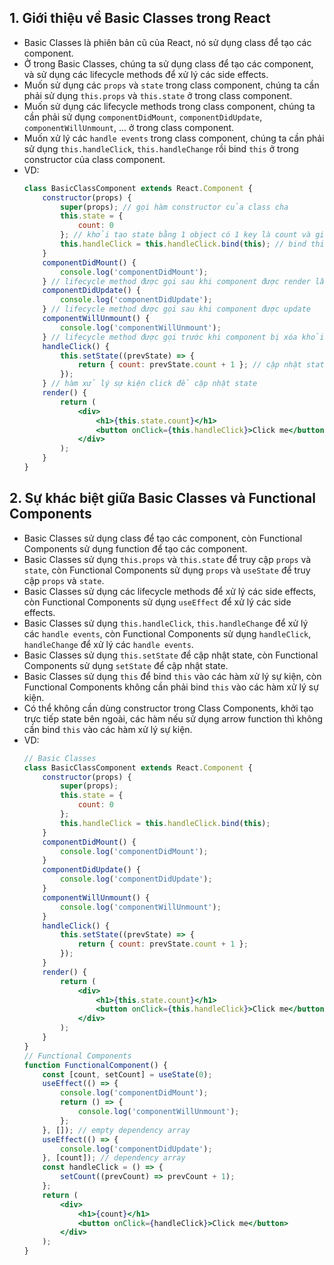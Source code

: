 ## 1. Giới thiệu về Basic Classes trong React
- Basic Classes là phiên bản cũ của React, nó sử dụng class để tạo các component.
- Ở trong Basic Classes, chúng ta sử dụng class để tạo các component, và sử dụng các lifecycle methods để xử lý các side effects.
- Muốn sử dụng các `props` và `state` trong class component, chúng ta cần phải sử dụng `this.props` và `this.state` ở trong class component.
- Muốn sử dụng các lifecycle methods trong class component, chúng ta cần phải sử dụng `componentDidMount`, `componentDidUpdate`, `componentWillUnmount`, ... ở trong class component.
- Muốn xử lý các `handle events` trong class component, chúng ta cần phải sử dụng `this.handleClick`, `this.handleChange` rồi bind `this` ở trong constructor của class component.
- VD: 
    ```jsx
    class BasicClassComponent extends React.Component {
        constructor(props) {
            super(props); // gọi hàm constructor của class cha
            this.state = {
                count: 0
            }; // khởi tạo state bằng 1 object có 1 key là count và giá trị là 0
            this.handleClick = this.handleClick.bind(this); // bind this vào hàm handleClick
        }
        componentDidMount() {
            console.log('componentDidMount'); 
        } // lifecycle method được gọi sau khi component được render lần đầu tiên
        componentDidUpdate() {
            console.log('componentDidUpdate');
        } // lifecycle method được gọi sau khi component được update
        componentWillUnmount() {
            console.log('componentWillUnmount');
        } // lifecycle method được gọi trước khi component bị xóa khỏi DOM
        handleClick() {
            this.setState((prevState) => {
                return { count: prevState.count + 1 }; // cập nhật state bằng 1 callback
            });
        } // hàm xử lý sự kiện click để cập nhật state
        render() {
            return (
                <div>
                    <h1>{this.state.count}</h1> 
                    <button onClick={this.handleClick}>Click me</button>
                </div>
            );
        }
    }
    ```

## 2. Sự khác biệt giữa Basic Classes và Functional Components
- Basic Classes sử dụng class để tạo các component, còn Functional Components sử dụng function để tạo các component.
- Basic Classes sử dụng `this.props` và `this.state` để truy cập `props` và `state`, còn Functional Components sử dụng `props` và `useState` để truy cập `props` và `state`.
- Basic Classes sử dụng các lifecycle methods để xử lý các side effects, còn Functional Components sử dụng `useEffect` để xử lý các side effects.
- Basic Classes sử dụng `this.handleClick`, `this.handleChange` để xử lý các `handle events`, còn Functional Components sử dụng `handleClick`, `handleChange` để xử lý các `handle events`.
- Basic Classes sử dụng `this.setState` để cập nhật state, còn Functional Components sử dụng `setState` để cập nhật state.
- Basic Classes sử dụng `this` để bind `this` vào các hàm xử lý sự kiện, còn Functional Components không cần phải bind `this` vào các hàm xử lý sự kiện.
- Có thể không cần dùng constructor trong Class Components, khởi tạo trực tiếp state bên ngoài, các hàm nếu sử dụng arrow function thì không cần bind `this` vào các hàm xử lý sự kiện.
- VD: 
    ```jsx
    // Basic Classes
    class BasicClassComponent extends React.Component {
        constructor(props) {
            super(props);
            this.state = {
                count: 0
            };
            this.handleClick = this.handleClick.bind(this);
        }
        componentDidMount() {
            console.log('componentDidMount');
        }
        componentDidUpdate() {
            console.log('componentDidUpdate');
        }
        componentWillUnmount() {
            console.log('componentWillUnmount');
        }
        handleClick() {
            this.setState((prevState) => {
                return { count: prevState.count + 1 };
            });
        }
        render() {
            return (
                <div>
                    <h1>{this.state.count}</h1>
                    <button onClick={this.handleClick}>Click me</button>
                </div>
            );
        }
    }
    // Functional Components
    function FunctionalComponent() {
        const [count, setCount] = useState(0);
        useEffect(() => {
            console.log('componentDidMount');
            return () => {
                console.log('componentWillUnmount');
            };
        }, []); // empty dependency array
        useEffect(() => {
            console.log('componentDidUpdate');
        }, [count]); // dependency array
        const handleClick = () => {
            setCount((prevCount) => prevCount + 1);
        };
        return (
            <div>
                <h1>{count}</h1>
                <button onClick={handleClick}>Click me</button>
            </div>
        );
    }
    ```